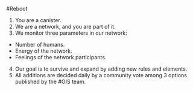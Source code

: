 #Reboot 
1. You are a canister.
2. We are a network, and you are part of it.
3. We monitor three parameters in our network:
  - Number of humans.
  - Energy of the network.
  - Feelings of the network participants.
4. Our goal is to survive and expand by adding new rules and elements. 
5. All additions are decided daily by a community vote among 3 options published by the #OIS team.




